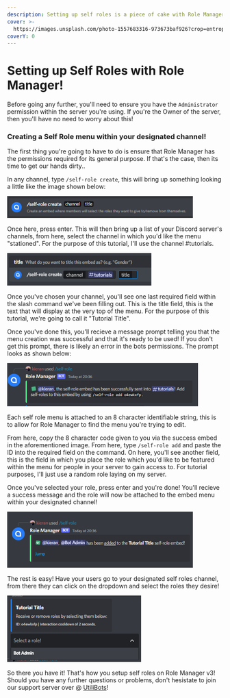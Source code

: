 ```yaml
---
description: Setting up self roles is a piece of cake with Role Manager v3!
cover: >-
  https://images.unsplash.com/photo-1557683316-973673baf926?crop=entropy&cs=tinysrgb&fm=jpg&ixid=MnwxOTcwMjR8MHwxfHNlYXJjaHw4fHxncmFkaWVudHxlbnwwfHx8fDE2NTMxODU2NTU&ixlib=rb-1.2.1&q=80
coverY: 0
---
```


# Setting up Self Roles with Role Manager!

Before going any further, you'll need to ensure you have the `Administrator` permission within the server you're using. If you're the Owner of the server, then you'll have no need to worry about this!

### Creating a Self Role menu within your designated channel!

The first thing you're going to have to do is ensure that Role Manager has the permissions required for its general purpose. If that's the case, then its time to get our hands dirty..

In any channel, type `/self-role create`, this will bring up something looking a little like the image shown below:

![](<../.gitbook/assets/image (5).png>)

Once here, press enter. This will then bring up a list of your Discord server's channels, from here, select the channel in which you'd like the menu "stationed". For the purpose of this tutorial, I'll use the channel #tutorials.

![](<../.gitbook/assets/image (2).png>)

Once you've chosen your channel, you'll see one last required field within the slash command we've been filling out. This is the title field, this is the text that will display at the very top of the menu. For the purpose of this tutorial, we're going to call it "Tutorial Title".

Once you've done this, you'll recieve a message prompt telling you that the menu creation was successful and that it's ready to be used! If you don't get this prompt, there is likely an error in the bots permissions. The prompt looks as shown below:

![](<../.gitbook/assets/image (1).png>)

Each self role menu is attached to an 8 character identifiable string, this is to allow for Role Manager to find the menu you're trying to edit.

From here, copy the 8 character code given to you via the success embed in the aforementioned image. From here, type `/self-role add` and paste the ID into the required field on the command. On here, you'll see another field, this is the field in which you place the role which you'd like to be featured within the menu for people in your server to gain access to. For tutorial purposes, I'll just use a random role laying on my server.

Once you've selected your role, press enter and you're done! You'll recieve a success message and the role will now be attached to the embed menu within your designated channel!

![](<../.gitbook/assets/image (1) (1).png>)

The rest is easy! Have your users go to your designated self roles channel, from there they can click on the dropdown and select the roles they desire!&#x20;

![](<../.gitbook/assets/image (3).png>)

So there you have it! That's how you setup self roles on Role Manager v3! Should you have any further questions or problems, don't hesistate to join our support server over @ [UtiliBots](https://discord.gg/cAtc7kZbPX)!
